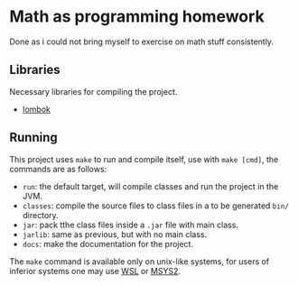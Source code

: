 # Math as programming homework

Done as i could not bring myself to exercise on math stuff consistently.

## Libraries

Necessary libraries for compiling the project.
* [lombok](https://projectlombok.org/)

## Running

This project uses `make` to run and compile itself, use with `make [cmd]`, the commands are as follows:
* `run`: the default target, will compile classes and run the project in the JVM.
* `classes`: compile the source files to class files in a to be generated `bin/` directory.
* `jar`: pack tthe class files inside a `.jar` file with main class.
* `jarlib`: same as previous, but with no main class.
* `docs`: make the documentation for the project.

The `make` command is available only on unix-like systems, for users of inferior systems one may use [WSL](https://learn.microsoft.com/en-us/windows/wsl/) or [MSYS2](https://www.msys2.org/).